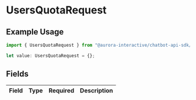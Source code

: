 # UsersQuotaRequest

## Example Usage

```typescript
import { UsersQuotaRequest } from "@aurora-interactive/chatbot-api-sdk/models/operations";

let value: UsersQuotaRequest = {};
```

## Fields

| Field       | Type        | Required    | Description |
| ----------- | ----------- | ----------- | ----------- |